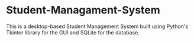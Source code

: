 # Student-Managament-System
This is a desktop-based Student Management System built using Python's Tkinter library for the GUI and SQLite for the database. 
